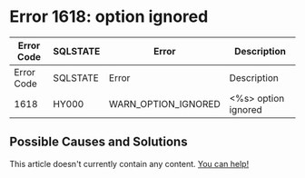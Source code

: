 
# Error 1618: option ignored


| Error Code | SQLSTATE | Error | Description |
| --- | --- | --- | --- |
| Error Code | SQLSTATE | Error | Description |
| 1618 | HY000 | WARN_OPTION_IGNORED | <%s> option ignored |




## Possible Causes and Solutions


This article doesn't currently contain any content. [You can help!](/en/writing-and-editing-knowledge-base-articles/)

